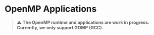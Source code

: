 # OpenMP Applications

> :warning: **The OpenMP runtime and applications are work in progress. Currently, we only support GOMP (GCC).**
